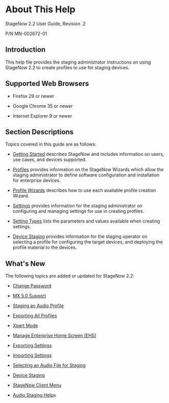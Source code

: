 # About This Help

StageNow 2.2 User Guide, Revision .2

P/N MN-002672-01

## Introduction
This help file provides the staging administrator instructions on using StageNow 2.2 to create profiles to use for staging devices.

## Supported Web Browsers

* Firefox 29 or newer

* Google Chrome 35 or newer 

* Internet Explorer 9 or newer

## Section Descriptions
Topics covered in this guide are as follows:

* [Getting Started](../gettingstarted) describes StageNow and includes information on users, use cases, and devices supported.

* [Profiles](../stagingprofiles) provides information on the StageNow Wizards which allow the staging administrator to define software configuration and installation for enterprise devices.

* [Profile Wizards](../ProfileWizards) describes how to use each available profile creation Wizard.

* [Settings](../settingconfig) provides information for the staging administrator on configuring and managing settings for use in creating profiles.

* [Setting Types](../CSPreference) lists the parameters and values available when creating settings.

* [Device Staging](../stageclient) provides information for the staging operator on selecting a profile for configuring the target devices, and deploying the profile material to the devices.

## What's New
The following topics are added or updated for StageNow 2.2:

* [Change Password](../gettingstarted?Change%20Password)

* [MX 5.0 Support](../stagingprofiles?Configure)

* [Staging an Audio Profile](../stagingprofiles?Staging%20an%20Audio%20Profile)

* [Exporting All Profiles](../stagingprofiles?Exporting%20All%20Profiles)

* [Xpert Mode](../Profiles/xpertmode?Xpert%20Mode)

* [Manage Enterprise Home Screen (EHS)](../Profiles/xpertmode?Manage%20Enterprise%20Home%20Screen%20(EHS))

* [Exporting Settings](../settingconfig?Exporting%20Settings)

* [Importing Settings](../settingconfig?Importing%20Settings)

* [Selecting an Audio File for Staging](../stageclient?Selecting%20an%20Audio%20File%20for%20Staging)

* [Device Staging](../stageclient?Device%20Staging)

* [StageNow Client Menu](../stageclient?StageNow%20Client%20Menu)

* [Audio Staging Help](../stageclient?Audio%20Staging%20Help)s